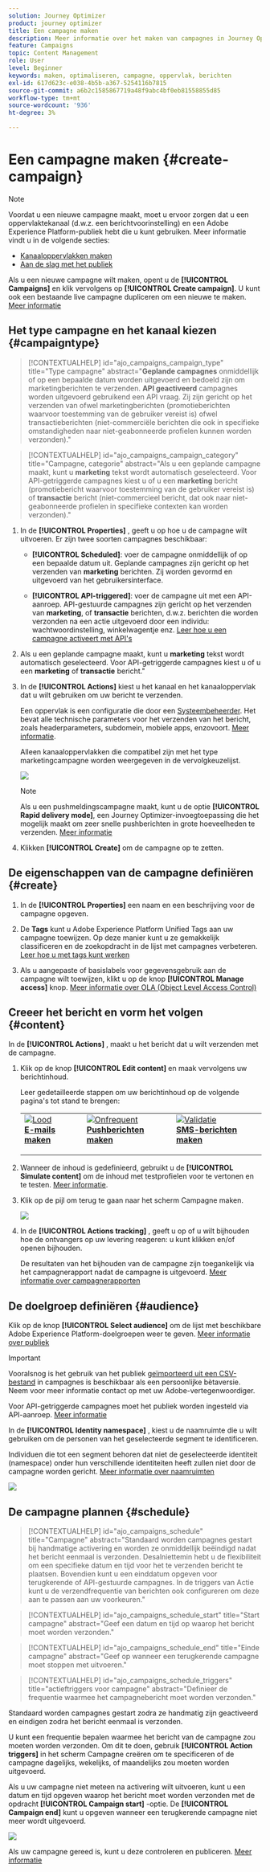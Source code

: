 ```yaml
---
solution: Journey Optimizer
product: journey optimizer
title: Een campagne maken
description: Meer informatie over het maken van campagnes in Journey Optimizer
feature: Campaigns
topic: Content Management
role: User
level: Beginner
keywords: maken, optimaliseren, campagne, oppervlak, berichten
exl-id: 617d623c-e038-4b5b-a367-5254116b7815
source-git-commit: a6b2c1585867719a48f9abc4bf0eb81558855d85
workflow-type: tm+mt
source-wordcount: '936'
ht-degree: 3%

---
```


# Een campagne maken {#create-campaign}

>[!NOTE]
>
>Voordat u een nieuwe campagne maakt, moet u ervoor zorgen dat u een oppervlaktekanaal (d.w.z. een berichtvoorinstelling) en een Adobe Experience Platform-publiek hebt die u kunt gebruiken. Meer informatie vindt u in de volgende secties:
>
>* [Kanaaloppervlakken maken](../configuration/channel-surfaces.md)
>* [Aan de slag met het publiek](../audience/about-audiences.md)

Als u een nieuwe campagne wilt maken, opent u de **[!UICONTROL Campaigns]** en klik vervolgens op **[!UICONTROL Create campaign]**. U kunt ook een bestaande live campagne dupliceren om een nieuwe te maken. [Meer informatie](modify-stop-campaign.md#duplicate)

## Het type campagne en het kanaal kiezen {#campaigntype}

>[!CONTEXTUALHELP]
>id="ajo_campaigns_campaign_type"
>title="Type campagne"
>abstract="**Geplande campagnes** onmiddellijk of op een bepaalde datum worden uitgevoerd en bedoeld zijn om marketingberichten te verzenden. **API geactiveerd** campagnes worden uitgevoerd gebruikend een API vraag. Zij zijn gericht op het verzenden van ofwel marketingberichten (promotieberichten waarvoor toestemming van de gebruiker vereist is) ofwel transactieberichten (niet-commerciële berichten die ook in specifieke omstandigheden naar niet-geabonneerde profielen kunnen worden verzonden)."

>[!CONTEXTUALHELP]
>id="ajo_campaigns_campaign_category"
>title="Campagne, categorie"
>abstract="Als u een geplande campagne maakt, kunt u **marketing** tekst wordt automatisch geselecteerd. Voor API-getriggerde campagnes kiest u of u een **marketing** bericht (promotiebericht waarvoor toestemming van de gebruiker vereist is) of **transactie** bericht (niet-commercieel bericht, dat ook naar niet-geabonneerde profielen in specifieke contexten kan worden verzonden)."

1. In de **[!UICONTROL Properties]** , geeft u op hoe u de campagne wilt uitvoeren. Er zijn twee soorten campagnes beschikbaar:

   * **[!UICONTROL Scheduled]**: voer de campagne onmiddellijk of op een bepaalde datum uit. Geplande campagnes zijn gericht op het verzenden van **marketing** berichten. Zij worden gevormd en uitgevoerd van het gebruikersinterface.

   * **[!UICONTROL API-triggered]**: voer de campagne uit met een API-aanroep. API-gestuurde campagnes zijn gericht op het verzenden van **marketing**, of **transactie** berichten, d.w.z. berichten die worden verzonden na een actie uitgevoerd door een individu: wachtwoordinstelling, winkelwagentje enz. [Leer hoe u een campagne activeert met API&#39;s](api-triggered-campaigns.md)

1. Als u een geplande campagne maakt, kunt u **marketing** tekst wordt automatisch geselecteerd. Voor API-getriggerde campagnes kiest u of u een **marketing** of **transactie** bericht.&quot;

1. In de **[!UICONTROL Actions]** kiest u het kanaal en het kanaaloppervlak dat u wilt gebruiken om uw bericht te verzenden.

   Een oppervlak is een configuratie die door een [Systeembeheerder](../start/path/administrator.md). Het bevat alle technische parameters voor het verzenden van het bericht, zoals headerparameters, subdomein, mobiele apps, enzovoort. [Meer informatie](../configuration/channel-surfaces.md).

   Alleen kanaaloppervlakken die compatibel zijn met het type marketingcampagne worden weergegeven in de vervolgkeuzelijst.

   ![](assets/create-campaign-action.png)

   >[!NOTE]
   >
   >Als u een pushmeldingscampagne maakt, kunt u de optie **[!UICONTROL Rapid delivery mode]**, een Journey Optimizer-invoegtoepassing die het mogelijk maakt om zeer snelle pushberichten in grote hoeveelheden te verzenden. [Meer informatie](../push/create-push.md#rapid-delivery)

1. Klikken **[!UICONTROL Create]** om de campagne op te zetten.

## De eigenschappen van de campagne definiëren {#create}

1. In de **[!UICONTROL Properties]** een naam en een beschrijving voor de campagne opgeven.

   <!--To test the content of your message, toggle the **[!UICONTROL Content experiment]** option on. This allows you to test multiple variables of a delivery on populations samples, in order to define which treatment has the biggest impact on the targeted population.[Learn more about content experiment](../campaigns/content-experiment.md).-->

1. De **Tags** kunt u Adobe Experience Platform Unified Tags aan uw campagne toewijzen. Op deze manier kunt u ze gemakkelijk classificeren en de zoekopdracht in de lijst met campagnes verbeteren. [Leer hoe u met tags kunt werken](../start/search-filter-categorize.md#tags)

1. Als u aangepaste of basislabels voor gegevensgebruik aan de campagne wilt toewijzen, klikt u op de knop **[!UICONTROL Manage access]** knop. [Meer informatie over OLA (Object Level Access Control)](../administration/object-based-access.md)

## Creeer het bericht en vorm het volgen {#content}

In de **[!UICONTROL Actions]** , maakt u het bericht dat u wilt verzenden met de campagne.

1. Klik op de knop **[!UICONTROL Edit content]** en maak vervolgens uw berichtinhoud.

   Leer gedetailleerde stappen om uw berichtinhoud op de volgende pagina&#39;s tot stand te brengen:

   <table style="table-layout:fixed">
    <tr style="border: 0;">
    <td>
    <a href="../email/create-email.md">
    <img alt="Lood" src="../assets/do-not-localize/email.jpg">
    </a>
    <div><a href="../email/create-email.md"><strong>E-mails maken</strong>
    </div>
    <p>
    </td>
    <td>
    <a href="../push/create-push.md">
      <img alt="Onfrequent" src="../assets/do-not-localize/push.jpg">
    </a>
    <div>
    <a href="../push/create-push.md"><strong>Pushberichten maken</strong></a>
    </div>
    <p>
    </td>
    <td>
    <a href="../sms/create-sms.md">
      <img alt="Validatie" src="../assets/do-not-localize/sms.jpg">
    </a>
    <div>
    <a href="../sms/create-sms.md"><strong>SMS-berichten maken</strong></a>
    </div>
    <p>
    </td>
    </tr>
    </table>

1. Wanneer de inhoud is gedefinieerd, gebruikt u de **[!UICONTROL Simulate content]** om de inhoud met testprofielen voor te vertonen en te testen. [Meer informatie](../content-management/preview-test.md).

1. Klik op de pijl om terug te gaan naar het scherm Campagne maken.

   ![](assets/create-campaign-design.png)

1. In de **[!UICONTROL Actions tracking]** , geeft u op of u wilt bijhouden hoe de ontvangers op uw levering reageren: u kunt klikken en/of openen bijhouden.

   De resultaten van het bijhouden van de campagne zijn toegankelijk via het campagnerapport nadat de campagne is uitgevoerd. [Meer informatie over campagnerapporten](../reports/campaign-global-report.md)

## De doelgroep definiëren {#audience}

Klik op de knop **[!UICONTROL Select audience]** om de lijst met beschikbare Adobe Experience Platform-doelgroepen weer te geven. [Meer informatie over publiek](../audience/about-audiences.md)

>[!IMPORTANT]
>
>Vooralsnog is het gebruik van het publiek [geïmporteerd uit een CSV-bestand](https://experienceleague.adobe.com/docs/experience-platform/segmentation/ui/overview.html#import-audience) in campagnes is beschikbaar als een persoonlijke bètaversie. Neem voor meer informatie contact op met uw Adobe-vertegenwoordiger.
>
>Voor API-getriggerde campagnes moet het publiek worden ingesteld via API-aanroep. [Meer informatie](api-triggered-campaigns.md)

In de **[!UICONTROL Identity namespace]** , kiest u de naamruimte die u wilt gebruiken om de personen van het geselecteerde segment te identificeren.

Individuen die tot een segment behoren dat niet de geselecteerde identiteit (namespace) onder hun verschillende identiteiten heeft zullen niet door de campagne worden gericht. [Meer informatie over naamruimten](../event/about-creating.md#select-the-namespace)

![](assets/create-campaign-namespace.png)

<!--If you are are creating an API-triggered campaign, the **[!UICONTROL cURL request]** section allows you to retrieve the **[!UICONTROL Campaign ID]** to use in the API call. [Learn more](api-triggered-campaigns.md)-->

## De campagne plannen {#schedule}

>[!CONTEXTUALHELP]
>id="ajo_campaigns_schedule"
>title="Campagne"
>abstract="Standaard worden campagnes gestart bij handmatige activering en worden ze onmiddellijk beëindigd nadat het bericht eenmaal is verzonden. Desalniettemin hebt u de flexibiliteit om een specifieke datum en tijd voor het te verzenden bericht te plaatsen. Bovendien kunt u een einddatum opgeven voor terugkerende of API-gestuurde campagnes. In de triggers van Actie kunt u de verzendfrequentie van berichten ook configureren om deze aan te passen aan uw voorkeuren."

>[!CONTEXTUALHELP]
>id="ajo_campaigns_schedule_start"
>title="Start campagne"
>abstract="Geef een datum en tijd op waarop het bericht moet worden verzonden."

>[!CONTEXTUALHELP]
>id="ajo_campaigns_schedule_end"
>title="Einde campagne"
>abstract="Geef op wanneer een terugkerende campagne moet stoppen met uitvoeren."

>[!CONTEXTUALHELP]
>id="ajo_campaigns_schedule_triggers"
>title="actieftriggers voor campagne"
>abstract="Definieer de frequentie waarmee het campagnebericht moet worden verzonden."

Standaard worden campagnes gestart zodra ze handmatig zijn geactiveerd en eindigen zodra het bericht eenmaal is verzonden.

U kunt een frequentie bepalen waarmee het bericht van de campagne zou moeten worden verzonden. Om dit te doen, gebruik **[!UICONTROL Action triggers]** in het scherm Campagne creëren om te specificeren of de campagne dagelijks, wekelijks, of maandelijks zou moeten worden uitgevoerd.

Als u uw campagne niet meteen na activering wilt uitvoeren, kunt u een datum en tijd opgeven waarop het bericht moet worden verzonden met de opdracht **[!UICONTROL Campaign start]** -optie. De **[!UICONTROL Campaign end]** kunt u opgeven wanneer een terugkerende campagne niet meer wordt uitgevoerd.

![](assets/create-campaign-schedule.png)

Als uw campagne gereed is, kunt u deze controleren en publiceren. [Meer informatie](review-activate-campaign.md)
